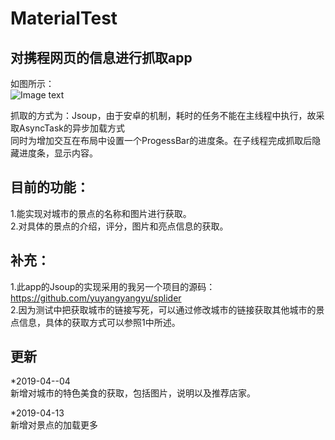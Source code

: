 # MaterialTest
对携程网页的信息进行抓取app
------------------  
如图所示：  
![Image text](https://github.com/yuyangyangyu/MaterialTest/blob/master/app/src/main/res/values/name.gif?raw=true)  

抓取的方式为：Jsoup，由于安卓的机制，耗时的任务不能在主线程中执行，故采取AsyncTask的异步加载方式  
同时为增加交互在布局中设置一个ProgessBar的进度条。在子线程完成抓取后隐藏进度条，显示内容。 

目前的功能：
---------  
1.能实现对城市的景点的名称和图片进行获取。  
2.对具体的景点的介绍，评分，图片和亮点信息的获取。  

补充：
-----  
1.此app的Jsoup的实现采用的我另一个项目的源码：  
https://github.com/yuyangyangyu/splider  
2.因为测试中把获取城市的链接写死，可以通过修改城市的链接获取其他城市的景点信息，具体的获取方式可以参照1中所述。 

更新
------  
*2019-04--04  
  新增对城市的特色美食的获取，包括图片，说明以及推荐店家。  

*2019-04-13  
  新增对景点的加载更多
